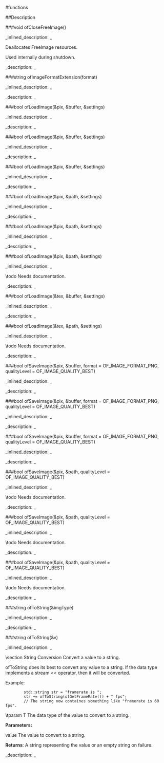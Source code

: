 #functions


<!--
_visible: True_
_advanced: False_
-->

##Description






<!----------------------------------------------------------------------------->

###void ofCloseFreeImage()

<!--
_syntax: ofCloseFreeImage()_
_name: ofCloseFreeImage_
_returns: void_
_returns_description: _
_parameters: _
_version_started: _
_version_deprecated: _
_summary: _
_constant: False_
_static: False_
_visible: False_
_advanced: False_
-->

_inlined_description: _

Deallocates FreeImage resources.

Used internally during shutdown.





_description: _







<!----------------------------------------------------------------------------->

###string ofImageFormatExtension(format)

<!--
_syntax: ofImageFormatExtension(format)_
_name: ofImageFormatExtension_
_returns: string_
_returns_description: _
_parameters: ofImageFormat format_
_version_started: 0.10.0_
_version_deprecated: _
_summary: _
_constant: False_
_static: False_
_visible: True_
_advanced: False_
-->

_inlined_description: _







_description: _







<!----------------------------------------------------------------------------->

###bool ofLoadImage(&pix, &buffer, &settings)

<!--
_syntax: ofLoadImage(&pix, &buffer, &settings)_
_name: ofLoadImage_
_returns: bool_
_returns_description: _
_parameters: ofShortPixels &pix, const ofBuffer &buffer, const ofImageLoadSettings &settings_
_version_started: _
_version_deprecated: _
_summary: _
_constant: False_
_static: False_
_visible: True_
_advanced: False_
-->

_inlined_description: _







_description: _







<!----------------------------------------------------------------------------->

###bool ofLoadImage(&pix, &buffer, &settings)

<!--
_syntax: ofLoadImage(&pix, &buffer, &settings)_
_name: ofLoadImage_
_returns: bool_
_returns_description: _
_parameters: ofFloatPixels &pix, const ofBuffer &buffer, const ofImageLoadSettings &settings_
_version_started: _
_version_deprecated: _
_summary: _
_constant: False_
_static: False_
_visible: True_
_advanced: False_
-->

_inlined_description: _







_description: _







<!----------------------------------------------------------------------------->

###bool ofLoadImage(&pix, &buffer, &settings)

<!--
_syntax: ofLoadImage(&pix, &buffer, &settings)_
_name: ofLoadImage_
_returns: bool_
_returns_description: _
_parameters: ofPixels &pix, const ofBuffer &buffer, const ofImageLoadSettings &settings_
_version_started: _
_version_deprecated: _
_summary: _
_constant: False_
_static: False_
_visible: True_
_advanced: False_
-->

_inlined_description: _







_description: _







<!----------------------------------------------------------------------------->

###bool ofLoadImage(&pix, &path, &settings)

<!--
_syntax: ofLoadImage(&pix, &path, &settings)_
_name: ofLoadImage_
_returns: bool_
_returns_description: _
_parameters: ofShortPixels &pix, const filesystem::path &path, const ofImageLoadSettings &settings_
_version_started: _
_version_deprecated: _
_summary: _
_constant: False_
_static: False_
_visible: True_
_advanced: False_
-->

_inlined_description: _







_description: _







<!----------------------------------------------------------------------------->

###bool ofLoadImage(&pix, &path, &settings)

<!--
_syntax: ofLoadImage(&pix, &path, &settings)_
_name: ofLoadImage_
_returns: bool_
_returns_description: _
_parameters: ofFloatPixels &pix, const filesystem::path &path, const ofImageLoadSettings &settings_
_version_started: _
_version_deprecated: _
_summary: _
_constant: False_
_static: False_
_visible: True_
_advanced: False_
-->

_inlined_description: _







_description: _







<!----------------------------------------------------------------------------->

###bool ofLoadImage(&pix, &path, &settings)

<!--
_syntax: ofLoadImage(&pix, &path, &settings)_
_name: ofLoadImage_
_returns: bool_
_returns_description: _
_parameters: ofPixels &pix, const filesystem::path &path, const ofImageLoadSettings &settings_
_version_started: _
_version_deprecated: _
_summary: _
_constant: False_
_static: False_
_visible: True_
_advanced: False_
-->

_inlined_description: _

\todo Needs documentation.





_description: _







<!----------------------------------------------------------------------------->

###bool ofLoadImage(&tex, &buffer, &settings)

<!--
_syntax: ofLoadImage(&tex, &buffer, &settings)_
_name: ofLoadImage_
_returns: bool_
_returns_description: _
_parameters: ofTexture &tex, const ofBuffer &buffer, const ofImageLoadSettings &settings_
_version_started: _
_version_deprecated: _
_summary: _
_constant: False_
_static: False_
_visible: True_
_advanced: False_
-->

_inlined_description: _







_description: _







<!----------------------------------------------------------------------------->

###bool ofLoadImage(&tex, &path, &settings)

<!--
_syntax: ofLoadImage(&tex, &path, &settings)_
_name: ofLoadImage_
_returns: bool_
_returns_description: _
_parameters: ofTexture &tex, const filesystem::path &path, const ofImageLoadSettings &settings_
_version_started: _
_version_deprecated: _
_summary: _
_constant: False_
_static: False_
_visible: True_
_advanced: False_
-->

_inlined_description: _

\todo Needs documentation.





_description: _







<!----------------------------------------------------------------------------->

###bool ofSaveImage(&pix, &buffer, format = OF_IMAGE_FORMAT_PNG, qualityLevel = OF_IMAGE_QUALITY_BEST)

<!--
_syntax: ofSaveImage(&pix, &buffer, format = OF_IMAGE_FORMAT_PNG, qualityLevel = OF_IMAGE_QUALITY_BEST)_
_name: ofSaveImage_
_returns: bool_
_returns_description: _
_parameters: const ofShortPixels &pix, ofBuffer &buffer, ofImageFormat format=OF_IMAGE_FORMAT_PNG, ofImageQualityType qualityLevel=OF_IMAGE_QUALITY_BEST_
_version_started: _
_version_deprecated: _
_summary: _
_constant: False_
_static: False_
_visible: True_
_advanced: False_
-->

_inlined_description: _







_description: _







<!----------------------------------------------------------------------------->

###bool ofSaveImage(&pix, &buffer, format = OF_IMAGE_FORMAT_PNG, qualityLevel = OF_IMAGE_QUALITY_BEST)

<!--
_syntax: ofSaveImage(&pix, &buffer, format = OF_IMAGE_FORMAT_PNG, qualityLevel = OF_IMAGE_QUALITY_BEST)_
_name: ofSaveImage_
_returns: bool_
_returns_description: _
_parameters: const ofFloatPixels &pix, ofBuffer &buffer, ofImageFormat format=OF_IMAGE_FORMAT_PNG, ofImageQualityType qualityLevel=OF_IMAGE_QUALITY_BEST_
_version_started: _
_version_deprecated: _
_summary: _
_constant: False_
_static: False_
_visible: True_
_advanced: False_
-->

_inlined_description: _







_description: _







<!----------------------------------------------------------------------------->

###bool ofSaveImage(&pix, &buffer, format = OF_IMAGE_FORMAT_PNG, qualityLevel = OF_IMAGE_QUALITY_BEST)

<!--
_syntax: ofSaveImage(&pix, &buffer, format = OF_IMAGE_FORMAT_PNG, qualityLevel = OF_IMAGE_QUALITY_BEST)_
_name: ofSaveImage_
_returns: bool_
_returns_description: _
_parameters: const ofPixels &pix, ofBuffer &buffer, ofImageFormat format=OF_IMAGE_FORMAT_PNG, ofImageQualityType qualityLevel=OF_IMAGE_QUALITY_BEST_
_version_started: _
_version_deprecated: _
_summary: _
_constant: False_
_static: False_
_visible: True_
_advanced: False_
-->

_inlined_description: _







_description: _







<!----------------------------------------------------------------------------->

###bool ofSaveImage(&pix, &path, qualityLevel = OF_IMAGE_QUALITY_BEST)

<!--
_syntax: ofSaveImage(&pix, &path, qualityLevel = OF_IMAGE_QUALITY_BEST)_
_name: ofSaveImage_
_returns: bool_
_returns_description: _
_parameters: const ofShortPixels &pix, const filesystem::path &path, ofImageQualityType qualityLevel=OF_IMAGE_QUALITY_BEST_
_version_started: _
_version_deprecated: _
_summary: _
_constant: False_
_static: False_
_visible: True_
_advanced: False_
-->

_inlined_description: _

\todo Needs documentation.





_description: _







<!----------------------------------------------------------------------------->

###bool ofSaveImage(&pix, &path, qualityLevel = OF_IMAGE_QUALITY_BEST)

<!--
_syntax: ofSaveImage(&pix, &path, qualityLevel = OF_IMAGE_QUALITY_BEST)_
_name: ofSaveImage_
_returns: bool_
_returns_description: _
_parameters: const ofFloatPixels &pix, const filesystem::path &path, ofImageQualityType qualityLevel=OF_IMAGE_QUALITY_BEST_
_version_started: _
_version_deprecated: _
_summary: _
_constant: False_
_static: False_
_visible: True_
_advanced: False_
-->

_inlined_description: _

\todo Needs documentation.





_description: _







<!----------------------------------------------------------------------------->

###bool ofSaveImage(&pix, &path, qualityLevel = OF_IMAGE_QUALITY_BEST)

<!--
_syntax: ofSaveImage(&pix, &path, qualityLevel = OF_IMAGE_QUALITY_BEST)_
_name: ofSaveImage_
_returns: bool_
_returns_description: _
_parameters: const ofPixels &pix, const filesystem::path &path, ofImageQualityType qualityLevel=OF_IMAGE_QUALITY_BEST_
_version_started: _
_version_deprecated: _
_summary: _
_constant: False_
_static: False_
_visible: True_
_advanced: False_
-->

_inlined_description: _

\todo Needs documentation.





_description: _







<!----------------------------------------------------------------------------->

###string ofToString(&imgType)

<!--
_syntax: ofToString(&imgType)_
_name: ofToString_
_returns: string_
_returns_description: _
_parameters: const ofImageType &imgType_
_version_started: 0.10.0_
_version_deprecated: _
_summary: _
_constant: False_
_static: False_
_visible: True_
_advanced: False_
-->

_inlined_description: _







_description: _







<!----------------------------------------------------------------------------->

###string ofToString(&v)

<!--
_syntax: ofToString(&v)_
_name: ofToString_
_returns: string_
_returns_description: _
_parameters: const T &v_
_version_started: 0.10.0_
_version_deprecated: _
_summary: _
_constant: False_
_static: False_
_visible: True_
_advanced: False_
-->

_inlined_description: _

\section String Conversion
Convert a value to a string.

ofToString does its best to convert any value to a string. If the data type
implements a stream << operator, then it will be converted.

Example:
~~~~{.cpp}
		std::string str = "framerate is ";
		str += ofToString(ofGetFrameRate()) + " fps";
		// The string now containes something like "framerate is 60 fps".
~~~~

\tparam T The data type of the value to convert to a string.

**Parameters:**

value The value to convert to a string.

**Returns**: A string representing the value or an empty string on failure.





_description: _







<!----------------------------------------------------------------------------->

